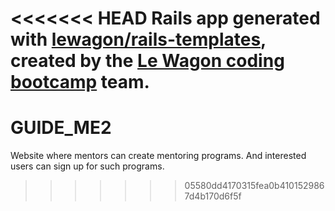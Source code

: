 <<<<<<< HEAD
Rails app generated with [lewagon/rails-templates](https://github.com/lewagon/rails-templates), created by the [Le Wagon coding bootcamp](https://www.lewagon.com) team.
=======
# GUIDE_ME2
Website where mentors can create mentoring programs. And interested users can sign up for such programs.
>>>>>>> 05580dd4170315fea0b4101529867d4b170d6f5f
